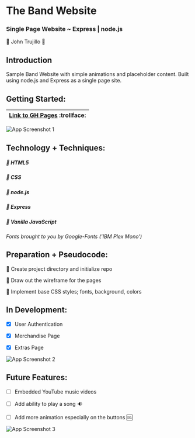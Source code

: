 # The Band Website

### Single Page Website ~ Express | node.js 

:large_blue_circle: John Trujillo :large_blue_circle:


## Introduction
Sample Band Website with simple animations and placeholder content. Built using node.js and Express as a single page site. 


## Getting Started:

| [Link to GH Pages](https://amriikk.github.io/node-express-site/) :trollface: | 
| -------------- |

![App Screenshot 1](https://i.imgur.com/3Lg25Bi.png)


## Technology + Techniques: 

##### :small_blue_diamond: HTML5

##### :small_blue_diamond: CSS

##### :small_blue_diamond: node.js

##### :small_blue_diamond: Express

##### :small_blue_diamond: Vanilla JavaScript


*Fonts brought to you by Google-Fonts ('IBM Plex Mono')*



## Preparation + Pseudocode:

:thought_balloon: Create project directory and initialize repo

:thought_balloon: Draw out the wireframe for the pages

:thought_balloon: Implement base CSS styles; fonts, background, colors



## In Development:

- [x] User Authentication

- [x] Merchandise Page

- [x] Extras Page

![App Screenshot 2](https://i.imgur.com/PUOkfuL.png)


## Future Features:

- [ ] Embedded YouTube music videos

- [ ] Add ability to play a song :sound:

- [ ] Add more animation especially on the buttons :cool:

![App Screenshot 3](https://i.imgur.com/6MjMVW5.png)



